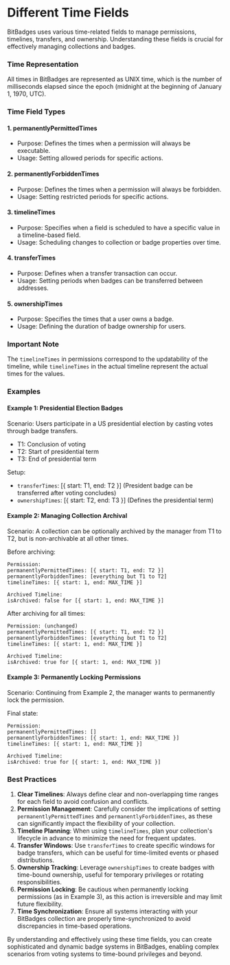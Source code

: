 # Different Time Fields

BitBadges uses various time-related fields to manage permissions, timelines, transfers, and ownership. Understanding these fields is crucial for effectively managing collections and badges.

### Time Representation

All times in BitBadges are represented as UNIX time, which is the number of milliseconds elapsed since the epoch (midnight at the beginning of January 1, 1970, UTC).

### Time Field Types

#### 1. permanentlyPermittedTimes

* Purpose: Defines the times when a permission will always be executable.
* Usage: Setting allowed periods for specific actions.

#### 2. permanentlyForbiddenTimes

* Purpose: Defines the times when a permission will always be forbidden.
* Usage: Setting restricted periods for specific actions.

#### 3. timelineTimes

* Purpose: Specifies when a field is scheduled to have a specific value in a timeline-based field.
* Usage: Scheduling changes to collection or badge properties over time.

#### 4. transferTimes

* Purpose: Defines when a transfer transaction can occur.
* Usage: Setting periods when badges can be transferred between addresses.

#### 5. ownershipTimes

* Purpose: Specifies the times that a user owns a badge.
* Usage: Defining the duration of badge ownership for users.

### Important Note

The `timelineTimes` in permissions correspond to the updatability of the timeline, while `timelineTimes` in the actual timeline represent the actual times for the values.

### Examples

#### Example 1: Presidential Election Badges

Scenario: Users participate in a US presidential election by casting votes through badge transfers.

* T1: Conclusion of voting
* T2: Start of presidential term
* T3: End of presidential term

Setup:

* `transferTimes`: \[{ start: T1, end: T2 }] (President badge can be transferred after voting concludes)
* `ownershipTimes`: \[{ start: T2, end: T3 }] (Defines the presidential term)

#### Example 2: Managing Collection Archival

Scenario: A collection can be optionally archived by the manager from T1 to T2, but is non-archivable at all other times.

Before archiving:

```
Permission:
permanentlyPermittedTimes: [{ start: T1, end: T2 }]
permanentlyForbiddenTimes: [everything but T1 to T2]
timelineTimes: [{ start: 1, end: MAX_TIME }]

Archived Timeline:
isArchived: false for [{ start: 1, end: MAX_TIME }]
```

After archiving for all times:

```
Permission: (unchanged)
permanentlyPermittedTimes: [{ start: T1, end: T2 }]
permanentlyForbiddenTimes: [everything but T1 to T2]
timelineTimes: [{ start: 1, end: MAX_TIME }]

Archived Timeline:
isArchived: true for [{ start: 1, end: MAX_TIME }]
```

#### Example 3: Permanently Locking Permissions

Scenario: Continuing from Example 2, the manager wants to permanently lock the permission.

Final state:

```
Permission:
permanentlyPermittedTimes: []
permanentlyForbiddenTimes: [{ start: 1, end: MAX_TIME }]
timelineTimes: [{ start: 1, end: MAX_TIME }]

Archived Timeline:
isArchived: true for [{ start: 1, end: MAX_TIME }]
```

### Best Practices

1. **Clear Timelines**: Always define clear and non-overlapping time ranges for each field to avoid confusion and conflicts.
2. **Permission Management**: Carefully consider the implications of setting `permanentlyPermittedTimes` and `permanentlyForbiddenTimes`, as these can significantly impact the flexibility of your collection.
3. **Timeline Planning**: When using `timelineTimes`, plan your collection's lifecycle in advance to minimize the need for frequent updates.
4. **Transfer Windows**: Use `transferTimes` to create specific windows for badge transfers, which can be useful for time-limited events or phased distributions.
5. **Ownership Tracking**: Leverage `ownershipTimes` to create badges with time-bound ownership, useful for temporary privileges or rotating responsibilities.
6. **Permission Locking**: Be cautious when permanently locking permissions (as in Example 3), as this action is irreversible and may limit future flexibility.
7. **Time Synchronization**: Ensure all systems interacting with your BitBadges collection are properly time-synchronized to avoid discrepancies in time-based operations.

By understanding and effectively using these time fields, you can create sophisticated and dynamic badge systems in BitBadges, enabling complex scenarios from voting systems to time-bound privileges and beyond.
